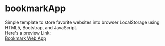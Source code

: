 # bookmarkApp
Simple template to store favorite websites into browser LocalStorage using HTML5, Bootstrap, and JavaScript. <br/>
Here's a preview Link: <br/><a href="https://kyrillos1993.github.io/bookmarkApp/">Bookmark Web App</a>
